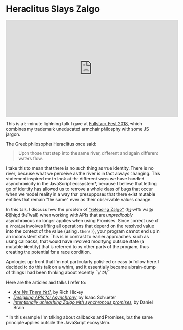 Heraclitus Slays Zalgo
===========

<iframe width="560" height="315" src="https://www.youtube.com/embed/C3GvXp4Detk?start=1572" frameborder="0" allow="accelerometer; autoplay; encrypted-media; gyroscope; picture-in-picture" allowfullscreen></iframe>

This is a 5-minute lightning talk I gave at [Fullstack Fest 2018](https://www.youtube.com/playlist?list=PLe9psSNJBf75O6abYvvjxhm36_QU9H-f2), which combines my trademark uneducated armchair philosphy with some JS jargon.

The Greek philosopher Heraclitus once said:

> Upon those that step into the same river, different and again different waters flow.

I take this to mean that there is no such thing as true identity. There is no river, because what we perceive as the river is in fact always changing. This statement inspired me to look at the different ways we have handled asynchronicity in the JavaScript ecosystem*, because I believe that letting go of identity has allowed us to remove a whole class of bugs that occur when we model reality in a way that presupposes that there exist mutable entities that remain "the same" even as their observable values change.

In this talk, I discuss how the problem of ["releasing Zalgo"](http://blog.izs.me/post/59142742143/designing-apis-for-asynchrony)  (h͢e̴ ̵wh͝o ẁa̧i̛t̕s͟ ̵b͠ȩhi̷n̡d t͡h̵e͡ ͡wall) when working with APIs that are _unpredicably_ asynchronous no longer applies when using Promises. Since correct use of a `Promise` involves lifting all operations that depend on the resolved value into the context of the value (using `.then()`), your program cannot end up in an inconsistent state. This is in contrast to earlier approaches, such as using callbacks, that would have involved modifying outside state (a mutable identity) that is referred to by other parts of the program, thus creating the potential for a race condition.

Apologies up-front that I'm not particularly polished or easy to follow here. I decided to do this talk on a whim, and it essentially became a brain-dump of things I had been thinking about recently ¯\\_(ツ)_/¯

Here are the articles and talks I refer to:
- [_Are We There Yet?_](https://www.infoq.com/presentations/Are-We-There-Yet-Rich-Hickey), by Rich Hickey
- [_Designing APIs for Asynchrony_](http://blog.izs.me/post/59142742143/designing-apis-for-asynchrony), by Isaac Schlueter
- [_Intentionally unleashing Zalgo with synchronous promises_](https://medium.com/@bluepnume/intentionally-unleashing-zalgo-with-promises-ab3f63ead2fd), by Daniel Brain

\* In this example I'm talking about callbacks and Promises, but the same principle applies outside the JavaScript ecosystem.